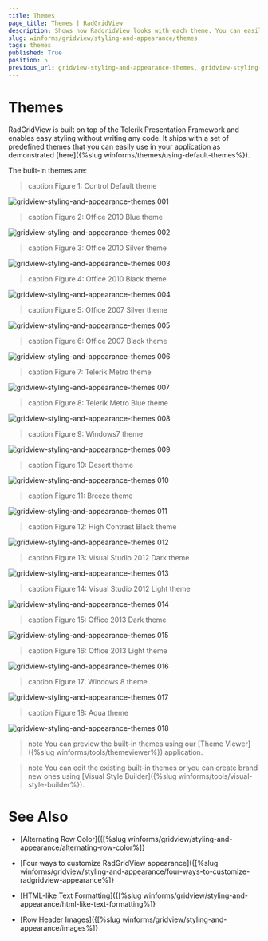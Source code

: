 ```yaml
---
title: Themes
page_title: Themes | RadGridView
description: Shows how RadgridView looks with each theme. You can easily switch the themes at runtime as well.
slug: winforms/gridview/styling-and-appearance/themes
tags: themes
published: True
position: 5
previous_url: gridview-styling-and-appearance-themes, gridview-styling-and-appearance-using-themes-with-radgridview, using-themes-with-radgridview
---
```


# Themes

RadGridView is built on top of the Telerik Presentation Framework and enables easy styling without writing any code. It ships with a set of predefined themes that you can easily use in your application as demonstrated [here]({%slug winforms/themes/using-default-themes%}).

The built-in themes are:

>caption Figure 1: Control Default theme

![gridview-styling-and-appearance-themes 001](images/gridview-styling-and-appearance-themes001.png) 

>caption Figure 2: Office 2010 Blue theme

![gridview-styling-and-appearance-themes 002](images/gridview-styling-and-appearance-themes002.png) 

>caption Figure 3: Office 2010 Silver theme

![gridview-styling-and-appearance-themes 003](images/gridview-styling-and-appearance-themes003.png) 

>caption Figure 4: Office 2010 Black theme

![gridview-styling-and-appearance-themes 004](images/gridview-styling-and-appearance-themes004.png) 

>caption Figure 5: Office 2007 Silver theme

![gridview-styling-and-appearance-themes 005](images/gridview-styling-and-appearance-themes005.png) 

>caption Figure 6: Office 2007 Black theme

![gridview-styling-and-appearance-themes 006](images/gridview-styling-and-appearance-themes006.png) 

>caption Figure 7: Telerik Metro theme

![gridview-styling-and-appearance-themes 007](images/gridview-styling-and-appearance-themes007.png) 

>caption Figure 8: Telerik Metro Blue theme

![gridview-styling-and-appearance-themes 008](images/gridview-styling-and-appearance-themes008.png) 

>caption Figure 9: Windows7 theme

![gridview-styling-and-appearance-themes 009](images/gridview-styling-and-appearance-themes009.png) 

>caption Figure 10: Desert theme

![gridview-styling-and-appearance-themes 010](images/gridview-styling-and-appearance-themes010.png) 

>caption Figure 11: Breeze theme

![gridview-styling-and-appearance-themes 011](images/gridview-styling-and-appearance-themes011.png) 

>caption Figure 12: High Contrast Black theme

![gridview-styling-and-appearance-themes 012](images/gridview-styling-and-appearance-themes012.png) 

>caption Figure 13: Visual Studio 2012 Dark theme

![gridview-styling-and-appearance-themes 013](images/gridview-styling-and-appearance-themes013.png) 

>caption Figure 14: Visual Studio 2012 Light theme

![gridview-styling-and-appearance-themes 014](images/gridview-styling-and-appearance-themes014.png) 

>caption Figure 15: Office 2013 Dark theme

![gridview-styling-and-appearance-themes 015](images/gridview-styling-and-appearance-themes015.png) 

>caption Figure 16: Office 2013 Light theme

![gridview-styling-and-appearance-themes 016](images/gridview-styling-and-appearance-themes016.png) 

>caption Figure 17: Windows 8 theme

![gridview-styling-and-appearance-themes 017](images/gridview-styling-and-appearance-themes017.png) 

>caption Figure 18: Aqua theme

![gridview-styling-and-appearance-themes 018](images/gridview-styling-and-appearance-themes018.png) 


>note You can preview the built-in themes using our [Theme Viewer]({%slug winforms/tools/themeviewer%}) application.
>

>note You can edit the existing built-in themes or you can create brand new ones using [Visual Style Builder]({%slug winforms/tools/visual-style-builder%}).
>

# See Also
* [Alternating Row Color]({[%slug winforms/gridview/styling-and-appearance/alternating-row-color%]}

* [Four ways to customize RadGridView appearance]({[%slug winforms/gridview/styling-and-appearance/four-ways-to-customize-radgridview-appearance%]}

* [HTML-like Text Formatting]({[%slug winforms/gridview/styling-and-appearance/html-like-text-formatting%]}

* [Row Header Images]({[%slug winforms/gridview/styling-and-appearance/images%]}

